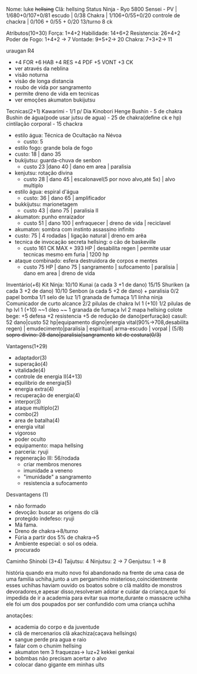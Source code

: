 Nome: luke ~~hellsing~~
Clã: hellsing
Status Ninja  - 
Ryo 5800
Sensei - 
PV | 1/680+0/107+0/81
escudo | 0/38
Chakra | 1/106+0/55+0/20
controle de chackra | 0/106 + 0/55 + 0/20
13/turno
8 ck

Atributos(10+30)
Força: 1+4+2
Habilidade: 14+6+2
Resistencia:  26+4+2
Poder de Fogo:  1+4+2 -> 7
Vontade: 9+5+2-> 20
Chakra: 7+3+2-> 11

uraugan R4
 - +4 FOR +6 HAB +4 RES +4 PDF +5 VONT +3 CK
 - ver através da neblina
 - visão noturna
 - visão de longa distancia
 - roubo de vida por sangramento
 - permite dreno de vida em tecnicas
 - ver emoções
akumaton
bukijutsu

Tecnicas(2+1)
Kawarimi - 1/1 p/ Dia
Kinobori
Henge
Bushin - 5 de chakra
Bushin de água(pode usar jutsu de agua) - 25 de chakra(define ck e hp)
cintilação corporal - 15 chackra
- estilo água: Técnica de Ocultação na Névoa
  - custo: 5 
- estilo fogo: grande bola de fogo
 - custo: 18 | dano 35
- bukijutsu: guarda-chuva de senbon
  - custo 23  |dano 40 | dano em area | paralisia
- kenjutsu: rotação divina
  - custo 28 | dano 45 | escalonavel(5 por novo alvo,até 5x) | alvo multiplo
- estilo água: espiral d'água
  - custo: 36 | dano 65 | amplificador 
- bukkijutsu: marionetagem
  - custo 43 | dano 75 | paralisia II 
- akumaton: punho enraizador
  - custo 51 | dano 100 | enfraquecer | dreno de vida | reciclavel
- akumaton: sombra com instinto assassino infinito
 - custo: 75 | 4 rodadas | ligação natural | dreno em arêa
- tecnica de invocação secreta hellsing: o cão de baskeville
  - custo 161 CK MAX + 393 HP | desabilita regen | permite usar tecnicas mesmo em furia | 1200 hp
- ataque combinado: esfera destruidora de corpos e mentes
  - custo 75 HP | dano 75 | sangramento | sufocamento | paralisia | dano em area | dreno de vida 

Inventário(+6)
Kit Ninja:
10/10 Kunai (a cada 3 +1 de dano)
15/15 Shuriken (a cada 3 +2 de dano)
10/10 Senbon (a cada 5 +2 de dano) + paralisia
0/2 papel bomba
1/1 selo de luz
1/1 granada de fumaça
1/1 linha ninja
Comunicador de curto alcance
2/2 pilulas de chakra lvl 1 (+10)
1/2 pilulas de hp lvl 1 (+10)
~~1 óleo ~~
1 granada de fumaça lvl 2
mapa hellsing
colote bege: +5 defesa +2 resistencia +5 de redução de dano(perfuração)
casull: 52 dano|custo 52 hp|equipamento digno|energia vital(90%->708,desabilita regen) | emudecimento|paralisia | espiritual| arma-escudo | vorpal | (5/8)
~~sopro divino: 28 dano|paralisia|sangramento~~
~~kit de costura(0/3)~~

Vantagens(1+29)
- adaptador(3)
- superação(4)
- vitalidade(4)
- controle de energia II(4+13)
- equilibrio de energia(5)
- energia extra(4)
- recuperação de energia(4)
- interpor(3)
- ataque multiplo(2)
- combo(2)
- area de batalha(4)
- energia vital
- vigoroso
- poder oculto
- equipamento: mapa hellsing
- parceria: ryuji
- regeneração III: 56/rodada
  - criar membros menores
  - imunidade a veneno
  - "imunidade" a sangramento
  - resistencia a sufocamento

Desvantagens (1)
- não formado
- devoção: buscar as origens do clã
- protegido indefeso: ryuji
- Má fama.
- Dreno de chakra->8/turno
- Fúria a partir dos 5% de chakra->5
- Ambiente especial: o sol os odeia.
- procurado


Caminho Shinobi (3+4)
Taijutsu: 4
Ninjutsu: 2 -> 7
Genjutsu: 1 -> 8

história
quando era muito novo foi abandonado na frente de uma casa de uma familia uchiha,junto a um pergaminho misterioso,coincidentmente esses uchihas haviam ouvido os boatos sobre o clã maldito de monstros devoradores,e apesar disso,resolveram adotar e cuidar da criança,que foi impedida de ir a academia para evitar sua morte,durante o massacre uchiha ele foi um dos poupados por ser confundido com uma criança uchiha

anotações:
- academia do corpo e da juventude
- clã de mercenarios clã akachiza(caçava hellsings)
- sangue perde pra agua e raio
- falar com o chunim hellsing
- akumaton tem 3 fraquezas-> luz+2 kekkei genkai
- bobmbas não precisam acertar o alvo
- colocar dano gigante em minhas ults
